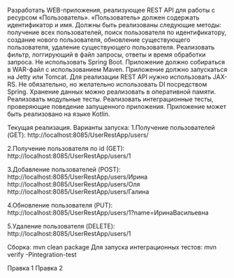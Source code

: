 Разработать WEB-приложения, реализующее REST API для работы с ресурсом «Пользователь». «Пользователь» должен содержать идентификатор и имя. Должны быть реализованы следующие методы: получение всех пользователей, поиск пользователя по идентификатору, создание нового пользователя, обновление существующего пользователя, удаление существующего пользователя. Реализовать фильтр, логгирующий в файл запросы, ответы и время обработки запроса.
Не использовать Spring Boot.
Приложение должно собираться в WAR-файл с использованием Maven.
Приложение должно запускаться на Jetty или Tomcat.
Для реализации REST API нужно использовать JAX-RS.
Не обязательно, но желательно использовать DI посредством Spring.
Хранение данных можно реализовать в оперативной памяти.
Реализовать модульные тесты.
Реализовать интеграционные тесты, проверяющие поведение запущенного приложения.
Приложение может быть реализовано на языке Kotlin.

Текущая реализация.
Варианты запуска:
1.Получение пользователей (GET):
http://localhost:8085/UserRestApp/users/

2.Получение пользователя по id (GET):
http://localhost:8085/UserRestApp/users/1

3.Добавление пользователей (POST):
http://localhost:8085/UserRestApp/users/Ирина
http://localhost:8085/UserRestApp/users/Оля
http://localhost:8085/UserRestApp/users/Галина

4.Обновление пользователя (PUT):
http://localhost:8085/UserRestApp/users/1?name=ИринаВасильевна

5.Удаление пользователя (DELETE):
http://localhost:8085/UserRestApp/users/1

Сборка: mvn clean package
Для запуска интеграционных тестов: mvn verify -Pintegration-test

Правка 1
Правка 2